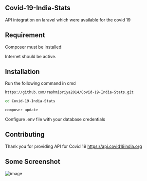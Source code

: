 

## Covid-19-India-Stats
API integration on laravel which  were available for the covid 19

## Requirement
Composer must be installed

Internet should be active.


## Installation

Run the following command in cmd

```bash
https://github.com/rashmipriya2014/Covid-19-India-Stats.git

cd Covid-19-India-Stats

composer update

```
Configure .env file with your database credentials


## Contributing

Thank you for providing API for Covid 19
https://api.covid19india.org 

## Some Screenshot

![image](https://user-images.githubusercontent.com/36446909/77915911-e4b5fb00-72b5-11ea-878c-0cb268533335.png)




